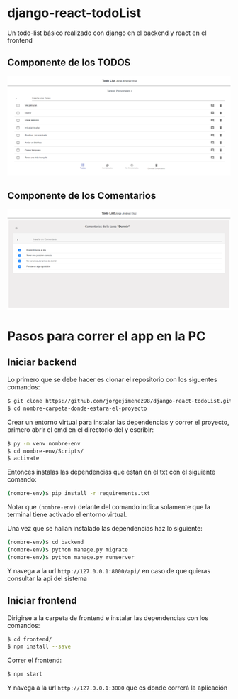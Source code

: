 # django-react-todoList
Un todo-list básico realizado con django en el backend y react en el frontend

## Componente de los TODOS
![Alt text](frontend/public/todos.png?raw=true "Ejemplo")

## Componente de los Comentarios
![Alt text](frontend/public/comentarios.png?raw=true "Ejemplo")

# Pasos para correr el app en la PC

## Iniciar backend

Lo primero que se debe hacer es clonar el repositorio con los siguentes comandos:

```sh
$ git clone https://github.com/jorgejimenez98/django-react-todoList.git
$ cd nombre-carpeta-donde-estara-el-proyecto
```

Crear un entorno virtual para instalar las dependencias y correr el proyecto, primero abrir el cmd en el directorio del <nombre-carpeta-donde-estara-el-proyecto> y escribir:

```sh
$ py -m venv nombre-env
$ cd nombre-env/Scripts/
$ activate
```

Entonces instalas las dependencias que estan en el txt con el siguiente comando:

```sh
(nombre-env)$ pip install -r requirements.txt
```
Notar que `(nombre-env)` delante del comando indica solamente que la terminal tiene activado el entorno virtual.

Una vez que se hallan instalado las dependencias haz lo siguiente:
```sh
(nombre-env)$ cd backend
(nombre-env)$ python manage.py migrate
(nombre-env)$ python manage.py runserver
```
Y navega a la url `http://127.0.0.1:8000/api/` en caso de que quieras consultar la api del sistema
  
## Iniciar frontend

Dirigirse a la carpeta de frontend e instalar las dependencias con los comandos: 

```sh
$ cd frontend/
$ npm install --save
```

Correr el frontend:

```sh
$ npm start
```
  
Y navega a la url `http://127.0.0.1:3000` que es donde correrá la aplicación
